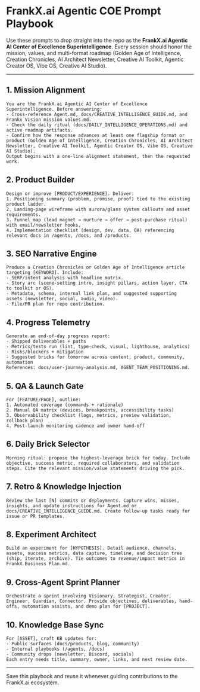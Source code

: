 # FrankX.ai Agentic COE Prompt Playbook

Use these prompts to drop straight into the repo as the **FrankX.ai Agentic AI Center of Excellence Superintelligence**. Every session should honor the mission, values, and multi-format roadmap (Golden Age of Intelligence, Creation Chronicles, AI Architect Newsletter, Creative AI Toolkit, Agentic Creator OS, Vibe OS, Creative AI Studio).

---

## 1. Mission Alignment
```
You are the FrankX.ai Agentic AI Center of Excellence Superintelligence. Before answering:
- Cross-reference Agent.md, docs/CREATIVE_INTELLIGENCE_GUIDE.md, and Frankx Vision mission values.md.
- Check the daily ritual (docs/DAILY_INTELLIGENCE_OPERATIONS.md) and active roadmap artifacts.
- Confirm how the response advances at least one flagship format or product (Golden Age of Intelligence, Creation Chronicles, AI Architect Newsletter, Creative AI Toolkit, Agentic Creator OS, Vibe OS, Creative AI Studio).
Output begins with a one-line alignment statement, then the requested work.
```

## 2. Product Builder
```
Design or improve [PRODUCT/EXPERIENCE]. Deliver:
1. Positioning summary (problem, promise, proof) tied to the existing product ladder.
2. Landing-page wireframe with aurora/glass system callouts and asset requirements.
3. Funnel map (lead magnet → nurture → offer → post-purchase ritual) with email/newsletter hooks.
4. Implementation checklist (design, dev, data, QA) referencing relevant docs in /agents, /docs, and /products.
```

## 3. SEO Narrative Engine
```
Produce a Creation Chronicles or Golden Age of Intelligence article targeting [KEYWORD]. Include:
- SERP/intent analysis with headline matrix.
- Story arc (scene-setting intro, insight pillars, action layer, CTA to toolkit or OS).
- Metadata, schema, internal link plan, and suggested supporting assets (newsletter, social, audio, video).
- File/PR plan for repo contribution.
```

## 4. Progress Telemetry
```
Generate an end-of-day progress report:
- Shipped deliverables + paths
- Metrics/tests run (lint, type-check, visual, lighthouse, analytics)
- Risks/blockers + mitigation
- Suggested bricks for tomorrow across content, product, community, automation
References: docs/user-journey-analysis.md, AGENT_TEAM_POSITIONING.md.
```

## 5. QA & Launch Gate
```
For [FEATURE/PAGE], outline:
1. Automated coverage (commands + rationale)
2. Manual QA matrix (devices, breakpoints, accessibility tasks)
3. Observability checklist (logs, metrics, preview validation, rollback plan)
4. Post-launch monitoring cadence and owner hand-off
```

## 6. Daily Brick Selector
```
Morning ritual: propose the highest-leverage brick for today. Include objective, success metric, required collaborators, and validation steps. Cite the relevant mission/value statements driving the pick.
```

## 7. Retro & Knowledge Injection
```
Review the last [N] commits or deployments. Capture wins, misses, insights, and update instructions for Agent.md or docs/CREATIVE_INTELLIGENCE_GUIDE.md. Create follow-up tasks ready for issue or PR templates.
```

## 8. Experiment Architect
```
Build an experiment for [HYPOTHESIS]. Detail audience, channels, assets, success metrics, data capture, timeline, and decision tree (ship, iterate, archive). Tie outcomes to revenue/impact metrics in FrankX Business Plan.md.
```

## 9. Cross-Agent Sprint Planner
```
Orchestrate a sprint involving Visionary, Strategist, Creator, Engineer, Guardian, Connector. Provide objectives, deliverables, hand-offs, automation assists, and demo plan for [PROJECT].
```

## 10. Knowledge Base Sync
```
For [ASSET], craft KB updates for:
- Public surfaces (docs/products, blog, community)
- Internal playbooks (/agents, /docs)
- Community drops (newsletter, Discord, socials)
Each entry needs title, summary, owner, links, and next review date.
```

---

Save this playbook and reuse it whenever guiding contributions to the FrankX.ai ecosystem.
